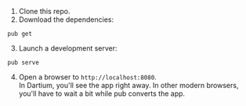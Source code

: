 1. Clone this repo.
2. Download the dependencies:

  `pub get`

3. Launch a development server:

  `pub serve`

4. Open a browser to `http://localhost:8080`.<br/>
  In Dartium, you'll see the app right away. In other modern browsers,
  you'll have to wait a bit while pub converts the app.